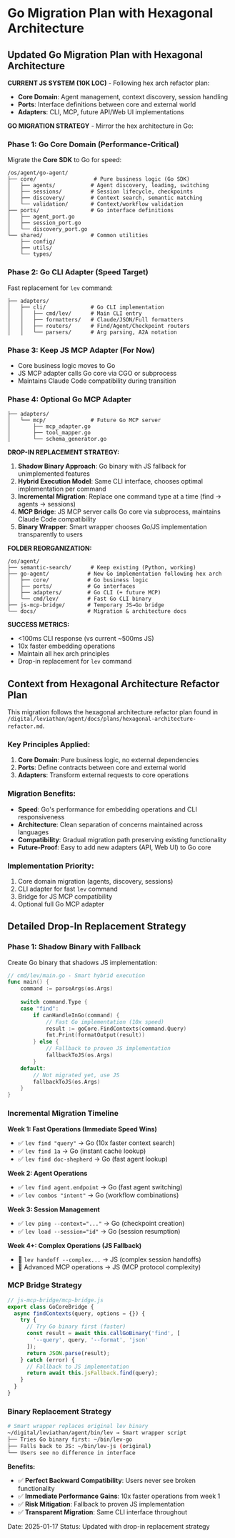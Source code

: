 # Go Migration Plan with Hexagonal Architecture

## Updated Go Migration Plan with Hexagonal Architecture

**CURRENT JS SYSTEM (10K LOC)** - Following hex arch refactor plan:
- **Core Domain**: Agent management, context discovery, session handling
- **Ports**: Interface definitions between core and external world  
- **Adapters**: CLI, MCP, future API/Web UI implementations

**GO MIGRATION STRATEGY** - Mirror the hex architecture in Go:

### Phase 1: Go Core Domain (Performance-Critical)
Migrate the **Core SDK** to Go for speed:
```
/os/agent/go-agent/
├── core/                  # Pure business logic (Go SDK)
│   ├── agents/           # Agent discovery, loading, switching  
│   ├── sessions/         # Session lifecycle, checkpoints
│   ├── discovery/        # Context search, semantic matching
│   └── validation/       # Context/workflow validation
├── ports/                # Go interface definitions
│   ├── agent_port.go
│   ├── session_port.go  
│   └── discovery_port.go
└── shared/               # Common utilities
    ├── config/
    ├── utils/
    └── types/
```

### Phase 2: Go CLI Adapter (Speed Target)
Fast replacement for `lev` command:
```
├── adapters/
│   ├── cli/              # Go CLI implementation
│   │   ├── cmd/lev/      # Main CLI entry
│   │   ├── formatters/   # Claude/JSON/Full formatters
│   │   ├── routers/      # Find/Agent/Checkpoint routers
│   │   └── parsers/      # Arg parsing, A2A notation
```

### Phase 3: Keep JS MCP Adapter (For Now)
- Core business logic moves to Go
- JS MCP adapter calls Go core via CGO or subprocess
- Maintains Claude Code compatibility during transition

### Phase 4: Optional Go MCP Adapter
```
├── adapters/
│   └── mcp/              # Future Go MCP server
│       ├── mcp_adapter.go
│       ├── tool_mapper.go
│       └── schema_generator.go
```

**DROP-IN REPLACEMENT STRATEGY:**
1. **Shadow Binary Approach**: Go binary with JS fallback for unimplemented features
2. **Hybrid Execution Model**: Same CLI interface, chooses optimal implementation per command
3. **Incremental Migration**: Replace one command type at a time (find → agents → sessions)
4. **MCP Bridge**: JS MCP server calls Go core via subprocess, maintains Claude Code compatibility
5. **Binary Wrapper**: Smart wrapper chooses Go/JS implementation transparently to users

**FOLDER REORGANIZATION:**
```
/os/agent/
├── semantic-search/      # Keep existing (Python, working)
├── go-agent/            # New Go implementation following hex arch
│   ├── core/            # Go business logic
│   ├── ports/           # Go interfaces  
│   ├── adapters/        # Go CLI (+ future MCP)
│   └── cmd/lev/         # Fast Go CLI binary
├── js-mcp-bridge/       # Temporary JS→Go bridge
└── docs/                # Migration & architecture docs
```

**SUCCESS METRICS:**
- <100ms CLI response (vs current ~500ms JS)
- 10x faster embedding operations
- Maintain all hex arch principles
- Drop-in replacement for `lev` command

## Context from Hexagonal Architecture Refactor Plan

This migration follows the hexagonal architecture refactor plan found in `/digital/leviathan/agent/docs/plans/hexagonal-architecture-refactor.md`.

### Key Principles Applied:
1. **Core Domain**: Pure business logic, no external dependencies
2. **Ports**: Define contracts between core and external world
3. **Adapters**: Transform external requests to core operations

### Migration Benefits:
- **Speed**: Go's performance for embedding operations and CLI responsiveness
- **Architecture**: Clean separation of concerns maintained across languages
- **Compatibility**: Gradual migration path preserving existing functionality
- **Future-Proof**: Easy to add new adapters (API, Web UI) to Go core

### Implementation Priority:
1. Core domain migration (agents, discovery, sessions)
2. CLI adapter for fast `lev` command
3. Bridge for JS MCP compatibility
4. Optional full Go MCP adapter

## Detailed Drop-In Replacement Strategy

### Phase 1: Shadow Binary with Fallback
Create Go binary that shadows JS implementation:
```go
// cmd/lev/main.go - Smart hybrid execution
func main() {
    command := parseArgs(os.Args)
    
    switch command.Type {
    case "find":
        if canHandleInGo(command) {
            // Fast Go implementation (10x speed)
            result := goCore.FindContexts(command.Query)
            fmt.Print(formatOutput(result))
        } else {
            // Fallback to proven JS implementation
            fallbackToJS(os.Args)
        }
    default:
        // Not migrated yet, use JS
        fallbackToJS(os.Args)
    }
}
```

### Incremental Migration Timeline
**Week 1: Fast Operations (Immediate Speed Wins)**
- ✅ `lev find "query"` → Go (10x faster context search)
- ✅ `lev find 1a` → Go (instant cache lookup)
- ✅ `lev find doc-shepherd` → Go (fast agent lookup)

**Week 2: Agent Operations**
- ✅ `lev find agent.endpoint` → Go (fast agent switching)
- ✅ `lev combos "intent"` → Go (workflow combinations)

**Week 3: Session Management**
- ✅ `lev ping --context="..."` → Go (checkpoint creation)
- ✅ `lev load --session="id"` → Go (session resumption)

**Week 4+: Complex Operations (JS Fallback)**
- 🔄 `lev handoff --complex...` → JS (complex session handoffs)
- 🔄 Advanced MCP operations → JS (MCP protocol complexity)

### MCP Bridge Strategy
```javascript
// js-mcp-bridge/mcp-bridge.js
export class GoCoreBridge {
  async findContexts(query, options = {}) {
    try {
      // Try Go binary first (faster)
      const result = await this.callGoBinary('find', [
        '--query', query, '--format', 'json'
      ]);
      return JSON.parse(result);
    } catch (error) {
      // Fallback to JS implementation
      return await this.jsFallback.find(query);
    }
  }
}
```

### Binary Replacement Strategy
```bash
# Smart wrapper replaces original lev binary
~/digital/leviathan/agent/bin/lev → Smart wrapper script
├── Tries Go binary first: ~/bin/lev-go
├── Falls back to JS: ~/bin/lev-js (original)
└── Users see no difference in interface
```

**Benefits:**
- ✅ **Perfect Backward Compatibility**: Users never see broken functionality
- ✅ **Immediate Performance Gains**: 10x faster operations from week 1
- ✅ **Risk Mitigation**: Fallback to proven JS implementation
- ✅ **Transparent Migration**: Same CLI interface throughout

Date: 2025-01-17
Status: Updated with drop-in replacement strategy
